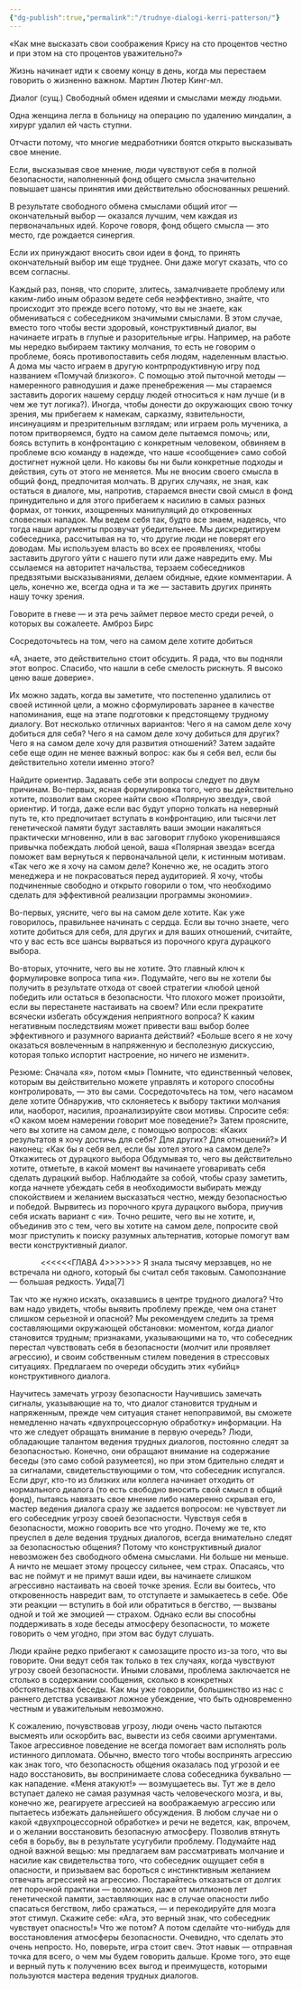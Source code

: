 ```yaml
---
{"dg-publish":true,"permalink":"/trudnye-dialogi-kerri-patterson/"}
---
```



«Как мне высказать свои соображения Крису на сто процентов честно и при этом на сто процентов уважительно?»

Жизнь начинает идти к своему концу в день, когда мы перестаем говорить о жизненно важном.
Мартин Лютер Кинг-мл.

Диалог (сущ.)
Свободный обмен идеями и смыслами между людьми.

Одна женщина легла в больницу на операцию по удалению миндалин, а хирург удалил ей часть ступни.

Отчасти потому, что многие медработники боятся открыто высказывать свое мнение.

Если, высказывая свое мнение, люди чувствуют себя в полной безопасности, наполненный фонд общего смысла значительно повышает шансы принятия ими действительно обоснованных решений.

В результате свободного обмена смыслами общий итог — окончательный выбор — оказался лучшим, чем каждая из первоначальных идей. Короче говоря,
фонд общего смысла — это место, где рождается синергия.

Если их принуждают вносить свои идеи в фонд, то принять окончательный выбор им еще труднее. Они даже могут сказать, что со всем согласны.

Каждый раз, поняв, что спорите, злитесь, замалчиваете проблему или каким-либо иным образом ведете себя неэффективно, знайте, что происходит это прежде всего потому, что вы не знаете, как обмениваться с собеседником значимыми смыслами. В этом случае, вместо того чтобы вести здоровый, конструктивный диалог, вы начинаете играть в глупые и разорительные игры. Например, на работе мы нередко выбираем тактику молчания, то есть не говорим о проблеме, боясь противопоставить себя людям, наделенным властью. А дома мы часто играем в другую контрпродуктивную игру под названием «Помучай близкого». С помощью этой пыточной методы — намеренного равнодушия и даже пренебрежения — мы стараемся заставить дорогих нашему сердцу людей относиться к нам лучше (и в чем же тут логика?). Иногда, чтобы донести до окружающих свою точку зрения, мы прибегаем к намекам, сарказму, язвительности, инсинуациям и презрительным взглядам; или играем роль мученика, а потом притворяемся, будто на самом деле пытаемся помочь; или, боясь вступить в конфронтацию с конкретным человеком, обвиняем в проблеме всю команду в надежде, что наше «сообщение» само собой достигнет нужной цели. Но каковы бы ни были конкретные подходы и действия, суть от этого не меняется. Мы не вносим своего смысла в общий фонд, предпочитая молчать.
В других случаях, не зная, как остаться в диалоге, мы, напротив, стараемся внести свой смысл в фонд принудительно и для этого прибегаем к насилию в самых разных формах, от тонких, изощренных манипуляций до откровенных словесных нападок. Мы ведем себя так, будто все знаем, надеясь, что тогда наши аргументы прозвучат убедительнее. Мы дискредитируем собеседника, рассчитывая на то, что другие люди не поверят его доводам. Мы используем власть во всех ее проявлениях, чтобы заставить другого уйти с нашего пути или даже навредить ему. Мы ссылаемся на авторитет начальства, терзаем собеседников предвзятыми высказываниями, делаем обидные, едкие комментарии. А цель, конечно же, всегда одна и та же — заставить других принять нашу точку зрения.

Говорите в гневе — и эта речь займет первое место среди речей, о которых вы сожалеете.
Амброз Бирс

Сосредоточьтесь на том, чего на самом деле хотите добиться

«А, знаете, это действительно стоит обсудить. Я рада, что вы подняли этот вопрос. Спасибо, что нашли в себе смелость рискнуть. Я высоко ценю ваше доверие».

Их можно задать, когда вы заметите, что постепенно удалились от своей истинной цели, а можно сформулировать заранее в качестве напоминания, еще на этапе подготовки к предстоящему трудному диалогу. Вот несколько отличных вариантов:
Чего я на самом деле хочу добиться для себя?
Чего я на самом деле хочу добиться для других?
Чего я на самом деле хочу для развития отношений?
Затем задайте себе еще один не менее важный вопрос: как бы я себя вел, если бы действительно хотели именно этого?

Найдите ориентир. Задавать себе эти вопросы следует по двум причинам. Во-первых, ясная формулировка того, чего вы действительно хотите, позволит вам скорее найти свою «Полярную звезду», свой ориентир. И тогда, даже если вас будут упорно толкать на неверный путь те, кто предпочитает вступать в конфронтацию, или тысячи лет генетической памяти будут заставлять ваши эмоции накаляться практически мгновенно, или в вас заговорит глубоко укоренившаяся привычка побеждать любой ценой, ваша «Полярная звезда» всегда поможет вам вернуться к первоначальной цели, к истинным мотивам.
«Так чего же я хочу на самом деле? Конечно же, не осадить этого менеджера и не покрасоваться перед аудиторией. Я хочу, чтобы подчиненные свободно и открыто говорили о том, что необходимо сделать для эффективной реализации программы экономии».

Во-первых, уясните, чего вы на самом деле хотите. Как уже говорилось, правильнее начинать с сердца. Если вы точно знаете, чего хотите добиться для себя, для других и для ваших отношений, считайте, что у вас есть все шансы вырваться из порочного круга дурацкого выбора.

Во-вторых, уточните, чего вы не хотите. Это главный ключ к формулировке вопроса типа «и». Подумайте, чего вы не хотели бы получить в результате отхода от своей стратегии «любой ценой победить или остаться в безопасности. Что плохого может произойти, если вы перестанете настаивать на своем? Или если прекратите всячески избегать обсуждения неприятного вопроса? К каким негативным последствиям может привести ваш выбор более эффективного и разумного варианта действий?
«Больше всего я не хочу оказаться вовлеченным в напряженную и бесполезную дискуссию, которая только испортит настроение, но ничего не изменит».

Резюме:
Сначала «я», потом «мы»
Помните, что единственный человек, которым вы действительно можете управлять и которого способны контролировать, — это вы сами.
Сосредоточьтесь на том, чего насамом деле хотите
Обнаружив, что склоняетесь к выбору тактики молчания или, наоборот, насилия, проанализируйте свои мотивы.
Спросите себя: «О каком моем намерении говорит мое поведение?»
Затем проясните, чего вы хотите на самом деле, с помощью вопросов: «Каких результатов я хочу достичь для себя? Для других? Для отношений?»
И наконец: «Как бы я себя вел, если бы хотел этого на самом деле?»
Откажитесь от дурацкого выбора
Обдумывая то, чего вы действительно хотите, отметьте, в какой момент вы начинаете уговаривать себя сделать дурацкий выбор.
Наблюдайте за собой, чтобы сразу заметить, когда начнете убеждать себя в необходимости выбирать между спокойствием и желанием высказаться честно, между безопасностью и победой.
Вырвитесь из порочного круга дурацкого выбора, приучив себя искать вариант с «и».
Точно решите, чего вы не хотите, и, объединив это с тем, чего вы хотите на самом деле, попросите свой мозг приступить к поиску разумных альтернатив, которые помогут вам вести конструктивный диалог.

              <<<<<<ГЛАВА 4>>>>>>>
Я знала тысячу мерзавцев, но не встречала ни одного, который бы считал себя таковым. Самопознание — большая редкость.
Уида[7]

Так что же нужно искать, оказавшись в центре трудного диалога? Что вам надо увидеть, чтобы выявить проблему прежде, чем она станет слишком серьезной и опасной? Мы рекомендуем следить за тремя составляющими окружающей обстановки: моментом, когда диалог становится трудным; признаками, указывающими на то, что собеседник перестал чувствовать себя в безопасности (молчит или проявляет агрессию), и своим собственным стилем поведения в стрессовых ситуациях. Предлагаем по очереди обсудить этих «убийц» конструктивного диалога.

Научитесь замечать угрозу безопасности
Научившись замечать сигналы, указывающие на то, что диалог становится трудным и напряженным, прежде чем ситуация станет непоправимой, вы сможете немедленно начать «двухпроцессорную обработку» информации. На что же следует обращать внимание в первую очередь? Люди, обладающие талантом ведения трудных диалогов, постоянно следят за безопасностью. Конечно, они обращают внимание на содержание беседы (это само собой разумеется), но при этом бдительно следят и за сигналами, свидетельствующими о том, что собеседник испугался. Если друг, кто-то из близких или коллега начинает отходить от нормального диалога (то есть свободно вносить свой смысл в общий фонд), пытаясь навязать свое мнение либо намеренно скрывая его, мастер ведения диалога сразу же задается вопросом: не чувствует ли его собеседник угрозу своей безопасности.
Чувствуя себя в безопасности, можно говорить все что угодно. Почему же те, кто преуспел в деле ведения трудных диалогов, всегда внимательно следят за безопасностью общения? Потому что конструктивный диалог невозможен без свободного обмена смыслами. Ни больше ни меньше. А ничто не мешает этому процессу сильнее, чем страх. Опасаясь, что вас не поймут и не примут ваши идеи, вы начинаете слишком агрессивно настаивать на своей точке зрения. Если вы боитесь, что откровенность навредит вам, то отступаете и замыкаетесь в себе. Обе эти реакции — вступить в бой или обратиться в бегство, — вызваны одной и той же эмоцией — страхом. Однако если вы способны поддерживать в ходе беседы атмосферу безопасности, то можете говорить о чем угодно, при этом вас будут слушать.

Люди крайне редко прибегают к самозащите просто из-за того, что вы говорите. Они ведут себя так только в тех случаях, когда чувствуют угрозу своей безопасности. Иными словами, проблема заключается не столько в содержании сообщения, сколько в конкретных обстоятельствах беседы. Как мы уже говорили, большинство из нас с раннего детства усваивают ложное убеждение, что быть одновременно честным и уважительным невозможно.

К сожалению, почувствовав угрозу, люди очень часто пытаются высмеять или оскорбить вас, вывести из себя своими аргументами. Такое агрессивное поведение не всегда помогает вам исполнять роль истинного дипломата. Обычно, вместо того чтобы воспринять агрессию как знак того, что безопасность общения оказалась под угрозой и ее надо восстановить, вы воспринимаете слова собеседника буквально — как нападение. «Меня атакуют!» — возмущаетесь вы. Тут же в дело вступает далеко не самая разумная часть человеческого мозга, и вы, конечно же, реагируете агрессией на воображаемую агрессию или пытаетесь избежать дальнейшего обсуждения. В любом случае ни о какой «двухпроцессорной обработке» и речи не ведется, как, впрочем, и о желании восстановить безопасную атмосферу. Позволив втянуть себя в борьбу, вы в результате усугубили проблему.
Подумайте над одной важной вещью: мы предлагаем вам рассматривать молчание и насилие как свидетельства того, что собеседник ощущает себя в опасности, и призываем вас бороться с инстинктивным желанием отвечать агрессией на агрессию. Постарайтесь отказаться от долгих лет порочной практики — возможно, даже от миллионов лет генетической памяти, заставляющих нас в случае опасности либо спасаться бегством, либо сражаться, — и перекодируйте для мозга этот стимул. Скажите себе: «Ага, это верный знак, что собеседник чувствует опасность!» Что же потом? А потом сделайте что-нибудь для восстановления атмосферы безопасности.
Очевидно, что сделать это очень непросто. Но, поверьте, игра стоит свеч. Этот навык — отправная точка для всего, о чем мы будем говорить дальше. Кроме того, это еще и верный путь к получению всех выгод и преимуществ, которыми пользуются мастера ведения трудных диалогов.
